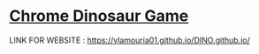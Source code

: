 # [Chrome Dinosaur Game](https://youtu.be/lgck-txzp9o)
LINK FOR WEBSITE : https://vlamouria01.github.io/DINO.github.io/
